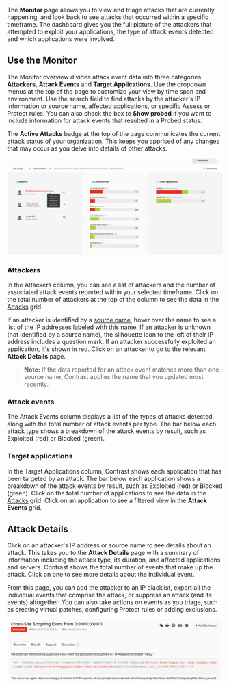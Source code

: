 <!--
title: "Attack Monitor"
description: "Overview of monitoring attacks"
tags: "protect manage attack attacker monitor events"
-->

The **Monitor** page allows you to view and triage attacks that are currently happening, and look back to see attacks that occurred within a specific timeframe. The dashboard gives you the full picture of the attackers that attempted to exploit your applications, the type of attack events detected and which applications were involved. 

## Use the Monitor

The Monitor overview divides attack event data into three categories: **Attackers**, **Attack Events** and **Target Applications**. Use the dropdown menus at the top of the page to customize your view by time span and environment. Use the search field to find attacks by the attacker's IP information or source name, affected applications, or specific Assess or Protect rules. You can also check the box to **Show probed** if you want to include information for attack events that resulted in a Probed status.

The **Active Attacks** badge at the top of the page communicates the current attack status of your organization. This keeps you apprised of any changes that may occur as you delve into details of other attacks.

<a href="assets/images/Attacker-source-name.png" rel="lightbox" title="Use source names to identify attackers"><img class="thumbnail" src="assets/images/Attacker-source-name.png"/></a>

### Attackers

In the Attackers column, you can see a list of attackers and the number of associated attack events reported within your selected timeframe. Click on the total number of attackers at the top of the column to see the data in the [Attacks](user-attacks.html#analyze-attacks) grid. 

If an attacker is identified by a [source name](admin-ipmgmt.html#source-name), hover over the name to see a list of the IP addresses labeled with this name. If an attacker is unknown (not identified by a source name), the silhouette icon to the left of their IP address includes a question mark. If an attacker successfully exploited an application, it's shown in red. Click on an attacker to go to the relevant **Attack Details** page. 

> **Note:** If the data reported for an attack event matches more than one source name, Contrast applies the name that you updated most recently.

### Attack events

The Attack Events column displays a list of the types of attacks detected, along with the total number of attack events per type. The bar below each attack type shows a breakdown of the attack events by result, such as Exploited (red) or Blocked (green).

### Target applications

In the Target Applications column, Contrast shows each application that has been targeted by an attack. The bar below each application shows a breakdown of the attack events by result, such as Exploited (red) or Blocked (green). Click on the total number of applications to see the data in the [Attacks](user-attacks.html#analyze-attacks) grid. Click on an application to see a filtered view in the **Attack Events** grid. 

## Attack Details

Click on an attacker's IP address or source name to see details about an attack. This takes you to the **Attack Details** page with a summary of information including the attack type, its duration, and affected applications and servers. Contrast shows the total number of events that make up the attack. Click on one to see more details about the individual event.

From this page, you can add the attacker to an IP blacklist, export all the individual events that comprise the attack, or suppress an attack (and its events) altogether. You can also take actions on events as you triage, such as creating virtual patches, configuring Protect rules or adding exclusions.  

<a href="assets/images/Attack_Event.png" rel="lightbox" title="Attack Event Details"><img class="thumbnail" src="assets/images/Attack_Event.png"/></a>

